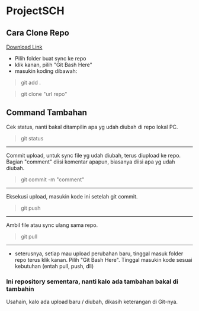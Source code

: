 # **ProjectSCH** #

## **Cara Clone Repo** ##
[Download Link](https://git-scm.com/download/win)
- Pilih folder buat sync ke repo
- klik kanan, pilih "Git Bash Here"
- masukin koding dibawah:
>git add .

>git clone "url repo"

## **Command Tambahan** ##
Cek status, nanti bakal ditampilin apa yg udah diubah di repo lokal PC.
>git status
--------------------------------------------------------------------------
Commit upload, untuk sync file yg udah diubah, terus diupload ke repo.
Bagian "comment" diisi komentar apapun, biasanya diisi apa yg udah diubah.
>git commit -m "comment"
---------------------------------------------------------------------------
Eksekusi upload, masukin kode ini setelah git commit.
>git push
---------------------------------------------------------------------------
Ambil file atau sync ulang sama repo.
>git pull
---------------------------------------------------------------------------
* seterusnya, setiap mau upload perubahan baru, tinggal masuk folder repo terus klik kanan. Pilih "Git Bash Here". Tinggal masukin kode sesuai kebutuhan (entah pull, push, dll)

### Ini repository sementara, nanti kalo ada tambahan bakal di tambahin ###
Usahain, kalo ada upload baru / diubah, dikasih keterangan di Git-nya.
